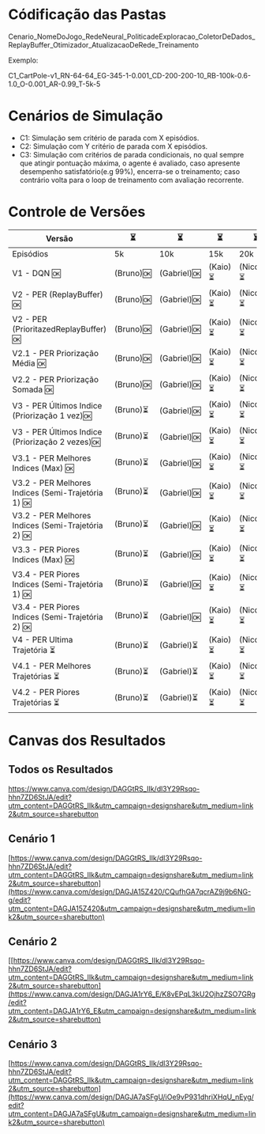 # Códificação das Pastas
Cenario_NomeDoJogo_RedeNeural_PoliticadeExploracao_ColetorDeDados_ReplayBuffer_Otimizador_AtualizacaoDeRede_Treinamento

Exemplo:

C1_CartPole-v1_RN-64-64_EG-345-1-0.001_CD-200-200-10_RB-100k-0.6-1.0_O-0.001_AR-0.99_T-5k-5

# Cenários de Simulação
* C1: Simulação sem critério de parada com X episódios.
* C2: Simulação com Y critério de parada com X episódios.
* C3: Simulação com critérios de parada condicionais, no qual sempre que atingir pontuação máxima, o agente é avaliado, caso apresente desempenho satisfatório(e.g 99%), encerra-se o treinamento; caso contrário volta para o loop de treinamento com avaliação recorrente.

# Controle de Versões 
| Versão | ⏳ |⏳|⏳|⏳|
|--------|-------------|-----|-----|-----|
| Episódios       | 5k | 10k | 15k | 20k          |
|V1 - DQN 🆗|                                    (Bruno)🆗| (Gabriel)🆗|(Kaio)⏳|(Nicolas)⏳|
|V2 - PER (ReplayBuffer) 🆗   |                  (Bruno)🆗| (Gabriel)🆗|(Kaio)⏳|(Nicolas)⏳|
|V2 - PER (PrioritazedReplayBuffer) 🆗   |       (Bruno)🆗| (Gabriel)🆗|(Kaio)⏳|(Nicolas)⏳|
|V2.1 - PER Priorização Média  🆗  |             (Bruno)🆗| (Gabriel)🆗|(Kaio)⏳|(Nicolas)⏳|
|V2.2 - PER Priorização Somada  🆗  |            (Bruno)🆗| (Gabriel)🆗|(Kaio)⏳|(Nicolas)⏳|
|V3 - PER Últimos Indice (Priorização 1 vez)🆗 |                      (Bruno)⏳| (Gabriel)🆗|(Kaio)⏳|(Nicolas)⏳|
|V3 - PER Últimos Indice (Priorização 2 vezes)🆗 |                      (Bruno)⏳| (Gabriel)🆗|(Kaio)⏳|(Nicolas)⏳|
|V3.1 - PER Melhores Indices (Max)  🆗  |              (Bruno)⏳| (Gabriel)🆗|(Kaio)⏳|(Nicolas)⏳|
|V3.2 - PER Melhores Indices (Semi-Trajetória 1)  🆗  |              (Bruno)⏳| (Gabriel)🆗|(Kaio)⏳|(Nicolas)⏳|
|V3.2 - PER Melhores Indices (Semi-Trajetória 2)  🆗  |              (Bruno)⏳| (Gabriel)🆗|(Kaio)⏳|(Nicolas)⏳|
|V3.3 - PER Piores Indices (Max)  🆗  |              (Bruno)⏳| (Gabriel)🆗|(Kaio)⏳|(Nicolas)⏳|
|V3.4 - PER Piores Indices (Semi-Trajetória 1)  🆗  |              (Bruno)⏳| (Gabriel)🆗|(Kaio)⏳|(Nicolas)⏳|
|V3.4 - PER Piores Indices (Semi-Trajetória 2)  🆗  |              (Bruno)⏳| (Gabriel)🆗|(Kaio)⏳|(Nicolas)⏳|
|V4 - PER Ultima Trajetória ⏳  |                (Bruno)⏳| (Gabriel)⏳|(Kaio)⏳|(Nicolas)⏳|
|V4.1 - PER Melhores Trajetórias ⏳   |          (Bruno)⏳| (Gabriel)⏳|(Kaio)⏳|(Nicolas)⏳|
|V4.2 - PER Piores Trajetórias ⏳ |              (Bruno)⏳| (Gabriel)⏳|(Kaio)⏳|(Nicolas)⏳|

# Canvas dos Resultados
## Todos os Resultados
https://www.canva.com/design/DAGGtRS_IIk/dl3Y29Rsqo-hhn7ZD6StJA/edit?utm_content=DAGGtRS_IIk&utm_campaign=designshare&utm_medium=link2&utm_source=sharebutton
## Cenário 1
[https://www.canva.com/design/DAGGtRS_IIk/dl3Y29Rsqo-hhn7ZD6StJA/edit?utm_content=DAGGtRS_IIk&utm_campaign=designshare&utm_medium=link2&utm_source=sharebutton](https://www.canva.com/design/DAGJA15Z420/CQufhGA7qcrAZ9j9b6NG-g/edit?utm_content=DAGJA15Z420&utm_campaign=designshare&utm_medium=link2&utm_source=sharebutton)
## Cenário 2
[[https://www.canva.com/design/DAGGtRS_IIk/dl3Y29Rsqo-hhn7ZD6StJA/edit?utm_content=DAGGtRS_IIk&utm_campaign=designshare&utm_medium=link2&utm_source=sharebutton](https://www.canva.com/design/DAGJA1rY6_E/K8vEPqL3kU2OjhzZSO7GRg/edit?utm_content=DAGJA1rY6_E&utm_campaign=designshare&utm_medium=link2&utm_source=sharebutton)
## Cenário 3
[https://www.canva.com/design/DAGGtRS_IIk/dl3Y29Rsqo-hhn7ZD6StJA/edit?utm_content=DAGGtRS_IIk&utm_campaign=designshare&utm_medium=link2&utm_source=sharebutton](https://www.canva.com/design/DAGJA7aSFgU/iOe9vP931dhriXHqU_nEyg/edit?utm_content=DAGJA7aSFgU&utm_campaign=designshare&utm_medium=link2&utm_source=sharebutton)
